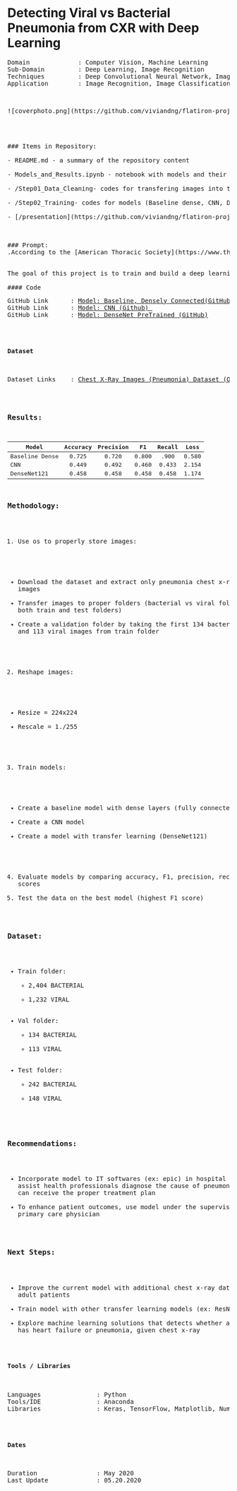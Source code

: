 # Detecting Viral vs Bacterial Pneumonia from CXR with Deep Learning
<pre>
Domain             : Computer Vision, Machine Learning
Sub-Domain         : Deep Learning, Image Recognition
Techniques         : Deep Convolutional Neural Network, ImageNet, DenseNet121
Application        : Image Recognition, Image Classification, Medical Imaging
</pre>
<pre>


![coverphoto.png](https://github.com/viviandng/flatiron-project-4/blob/master/images/xray.png)




### Items in Repository:

- README.md - a summary of the repository content

- Models_and_Results.ipynb - notebook with models and their performance

- /Step01_Data_Cleaning- codes for transfering images into the correct folder

- /Step02_Training- codes for models (Baseline dense, CNN, DenseNet121) 

- [/presentation](https://github.com/viviandng/flatiron-project-4/blob/master/Presentation/Pneumonia%20X-Ray%20Detection.pdf) - pdf file of the final presentation

  

### Prompt:
.According to the [American Thoracic Society](https://www.thoracic.org/patients/patient-resources/resources/top-pneumonia-facts.pdf), Pneumonia is the world’s leading cause of death among children under 5 years of age, killing approximately 2,400 children a day. Pnemonia is also the number 1 most common reason for children to be hospitalized in the US. The managment of this disease costs the US over $13B every year. Although there are adequate treatment (oral and IV antibiotics, IV fluids, oxygen and rehydration therapy), the cause of pneumonia must be identified and treated promptly to prevent the misuse or lack of antibiotics that will cause long term complications and death. </br>

The goal of this project is to train and build a deep learning model that can classify whether a given patient has viral or bacterial pneumonia, given a chest x-ray image. This model will allow us to diagose the patient correctly and provide a proper course of treatment whether it is with or without antibiotics.

#### Code
<pre>
GitHub Link      : <a href=https://github.com/viviandng/capstone1/blob/master/Step02_Training/Step02a_Dense_Baseline_Model_(data).ipynb>Model: Baseline, Densely Connected(GitHub) </a>
GitHub Link      : <a href=https://github.com/viviandng/capstone1/blob/master/Step02_Training/Step02d_CNN_Model_%20(data_val).ipynb>Model: CNN (Github) </a>
GitHub Link      : <a href=https://github.com/viviandng/capstone1/blob/master/Step02_Training/Step02e_DenseNet121_model_(data_val).ipynb>Model: DenseNet PreTrained (GitHub)</a>
</pre>


#### Dataset
<pre>
Dataset Links    : <a href=https://data.mendeley.com/datasets/rscbjbr9sj/2>Chest X-Ray Images (Pneumonia) Dataset (Original Dataset)</a>
</pre>
### Results:

| Model          | Accuracy | Precision |  F1   | **Recall** | Loss  |
| -------------- | :------: | :-------: | :---: | :--------: | ----- |
| Baseline Dense |  0.725   |   0.720   | 0.800 |    .900    | 0.580 |
| CNN            |  0.449   |   0.492   | 0.460 |   0.433    | 2.154 |
| DenseNet121    |  0.458   |   0.458   | 0.458 |   0.458    | 1.174 |

### Methodology:

1.	Use os to properly store images:
   - Download the dataset and extract only pneumonia chest x-ray images 
   - Transfer images to proper folders (bacterial vs viral folders for both train and test folders)
   - Create a validation folder by taking the first 134 bacterial images and 113 viral images from train folder
2.	Reshape images:
   - Resize = 224x224 
   - Rescale = 1./255
3.	Train models:
   - Create a baseline model with dense layers (fully connected)
   - Create a CNN model
   - Create a model with transfer learning (DenseNet121)
4.	Evaluate models by comparing accuracy, F1, precision, recall, loss scores
5.	Test the data on the best model (highest F1 score)
### Dataset:

- Train folder:
  - 2,404 BACTERIAL
  - 1,232 VIRAL
- Val folder:
  - 134 BACTERIAL
  - 113 VIRAL
- Test folder:
  - 242 BACTERIAL
  - 148 VIRAL

### Recommendations:

- Incorporate model to IT softwares (ex: epic) in hospital settings to assist health professionals diagnose the cause of pneumonia so patients can receive the proper treatment plan
- To enhance patient outcomes, use model under the supervision of a primary care physician 

### Next Steps:

- Improve the current model with additional chest x-ray data from adult patients 
- Train model with other transfer learning models (ex: ResNet)
- Explore machine learning solutions that detects whether a patient has heart failure or pneumonia, given chest x-ray


#### Tools / Libraries
<pre>
Languages               : Python
Tools/IDE               : Anaconda
Libraries               : Keras, TensorFlow, Matplotlib, NumPy, os
</pre>


#### Dates
<pre>
Duration                : May 2020
Last Update             : 05.20.2020
</pre>